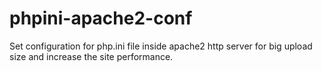 # phpini-apache2-conf
Set configuration for php.ini file inside apache2 http server for big upload size and increase the site performance.
